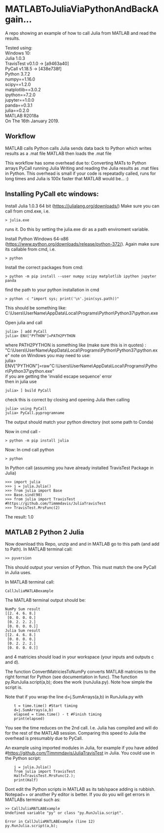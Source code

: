# MATLABToJuliaViaPythonAndBackAgain...
A repo showing an example of how to call Julia from MATLAB and read the results. 

Tested using:  
Windows 10:  
Julia 1.0.3  
	TravisTest v0.1.0 -> [a9463a40]  
	PyCall v1.18.5 -> [438e738f]  
Python 3.7.2  
	numpy==1.16.0  
	scipy==1.2.0  
	matplotlib==3.0.2  
	ipython==7.2.0  
	jupyter==1.0.0  
	panda==0.3.1  
	julia==0.2.0  
MATLAB R2018a  
On The 16th January 2019.  

## Workflow
MATLAB calls
Python calls
Julia sends data back to
Python which writes results as a .mat file
MATLAB then loads the .mat file 

This workflow has some overhead due to:
Converting MATs to Python arrays
PyCall running Julia
Writing and reading the Julia results as .mat files in Python. 
This overhead is small if your code is repeatadly called, runs for long times and Julia is 100x faster that MATLAB would be... :)


## Installing PyCall etc windows:

Install Julia 1.0.3 64 bit (https://julialang.org/downloads/)
Make sure you can call from cmd.exe, i.e. 
```
> julia.exe 
```
runs it. Do this by setting the julia.exe dir as a path enviroment variable. 

Install Python Windows 64-x86 (https://www.python.org/downloads/release/python-372/). 
Again make sure its callable from cmd, i.e. 
```
> python 
```
Install the correct packages from cmd:
```
> python -m pip install --user numpy scipy matplotlib ipython jupyter panda
```
find the path to your python installation in cmd
```
> python -c "import sys; print('\n'.join(sys.path))"
```
This should be something like:
C:\\Users\\UserName\\AppData\\Local\\Programs\\Python\\Python37\\python.exe

Open julia and call 
```
julia> ] add PyCall
julia> ENV["PYTHON"]=PATH2PYTHON
```
where PATH2PYTHON is something like (make sure this is in quotes) :
"C:\\Users\\UserName\\AppData\\Local\\Programs\\Python\\Python37\\python.exe"
note on Windows you may need to use:  
julia> ENV["PYTHON"]=raw"C:\\Users\\UserName\\AppData\\Local\\Programs\\Python\\Python37\\python.exe"  
if you are getting the 'invalid escape sequence' error  
then in julia use  
```
julia> ] build PyCall
```
check this is correct by closing and opening Julia then calling
```
julia> using PyCall 
julia> PyCall.pyprogramname
```
The output should match your python directory (not some path to Conda)

Now in cmd call - 
```
> python -m pip install julia
```

Now:
In cmd call python
```
> python
```
In Python call (assuming you have already installed TravisTest Package in Julia)
```
>>> import julia
>>> j = julia.Julia()
>>> from julia import Base
>>> Base.sind(90)
>>> from julia import TravisTest #https://github.com/Timmmdavis/JuliaTravisTest
>>> TravisTest.MrsFunc(2)
```
The result:
1.0


## MATLAB 2 Python 2 Julia
Now download this Repo, unzip and and in MATLAB go to this path (and add to Path). 
In MATLAB terminal call:
```
>> pyversion
```
This should output your version of Python. This must match the one PyCall in Julia uses. 

In MATLAB terminal call:
```
CallJuliaMATLABexample
```
The MATLAB terminal output should be:
```
NumPy Sum result
[[2. 4. 6. 8.]
 [0. 0. 0. 0.]
 [0. 2. 2. 2.]
 [0. 0. 0. 0.]]
Julia Sum result
[[2. 4. 6. 8.]
 [0. 0. 0. 0.]
 [0. 2. 2. 2.]
 [0. 0. 0. 0.]]
```
and 4 matricies should load in your workspace (your inputs and outputs c and d). 

The function ConvertMatriciesToNumPy converts MATLAB matricies to the right format for Python (see documentation in func). 
The function py.RunJulia.script(a,b); does the work (runJulia.py). Note how simple the script is.   

Note that if you wrap the line d=j.SumArrays(a,b) in RunJulia.py with
```
	t = time.time() #Start timing
	d=j.SumArrays(a,b)
	elapsed = time.time() - t #Finish timing
	print(elapsed)
```
You see the time reduces on the 2nd call. I.e. Julia has compiled and will do for the rest of the MATLAB session. 
Comparing this speed to Julia the overhead is presumably due to PyCall. 

An example using imported modules in Julia, for example if you have added #https://github.com/Timmmdavis/JuliaTravisTest in Julia. You could use in the Python script: 
```
	j = julia.Julia()
	from julia import TravisTest
	Half=TravisTest.MrsFunc(2.);
	print(Half)
```

Dont edit the Python scripts in MATLAB as its tab/space adding is rubbish. Notepad++ or another Py editor is better. 
If you do you will get errors in MATLABs terminal such as: 
```
>> CallJuliaMATLABExample
Undefined variable "py" or class "py.RunJulia.script".

Error in CallJuliaMATLABExample (line 12)
py.RunJulia.script(a,b);
```
